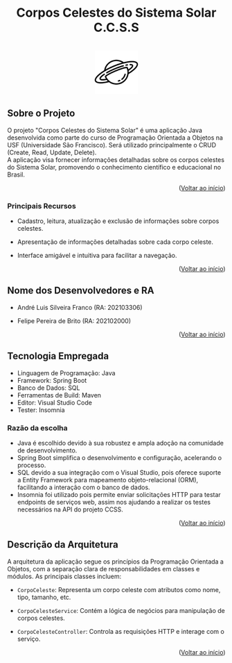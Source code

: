 <a name="readme-top"></a>
<div align="center">

# Corpos Celestes do Sistema Solar <br/> C.C.S.S

<br/>
      <img src="imagens/logo.jpg" alt="Logo" width="100" height="100">
  </a>
</div>
   
## Sobre o Projeto

O projeto "Corpos Celestes do Sistema Solar" é uma aplicação Java desenvolvida como parte do curso de Programação Orientada a Objetos na USF (Universidade São Francisco). Será utilizado principalmente o CRUD (Create, Read, Update, Delete). <br/>
A aplicação visa fornecer informações detalhadas sobre os corpos celestes do Sistema Solar, promovendo o conhecimento científico e educacional no Brasil.

<p align="right">(<a href="#readme-top">Voltar ao início</a>)</p>

### Principais Recursos

- Cadastro, leitura, atualização e exclusão de informações sobre corpos celestes.
- Apresentação de informações detalhadas sobre cada corpo celeste.
- Interface amigável e intuitiva para facilitar a navegação.

  <p align="right">(<a href="#readme-top">Voltar ao início</a>)</p>

## Nome dos Desenvolvedores e RA

- André Luis Silveira Franco (RA: 202103306)
- Felipe Pereira de Brito (RA: 202102000)

  <p align="right">(<a href="#readme-top">Voltar ao início</a>)</p>

## Tecnologia Empregada

- Linguagem de Programação: Java
- Framework: Spring Boot
- Banco de Dados: SQL
- Ferramentas de Build: Maven
- Editor: Visual Studio Code
- Tester: Insomnia

### Razão da escolha
- Java é escolhido devido à sua robustez e ampla adoção na comunidade de desenvolvimento.
- Spring Boot simplifica o desenvolvimento e configuração, acelerando o processo.
- SQL devido a sua integração com o Visual Studio, pois oferece suporte a Entity Framework para mapeamento objeto-relacional (ORM), facilitando a interação com o banco de dados.
- Insomnia foi utilizado pois permite enviar solicitações HTTP para testar endpoints de serviços web, assim nos ajudando a realizar os testes necessários na API do projeto CCSS.

<p align="right">(<a href="#readme-top">Voltar ao início</a>)</p>

## Descrição da Arquitetura

A arquitetura da aplicação segue os princípios da Programação Orientada a Objetos, com a separação clara de responsabilidades em classes e módulos. As principais classes incluem:
- `CorpoCeleste`: Representa um corpo celeste com atributos como nome, tipo, tamanho, etc.
- `CorpoCelesteService`: Contém a lógica de negócios para manipulação de corpos celestes.
- `CorpoCelesteController`: Controla as requisições HTTP e interage com o serviço.

  <p align="right">(<a href="#readme-top">Voltar ao início</a>)</p>


